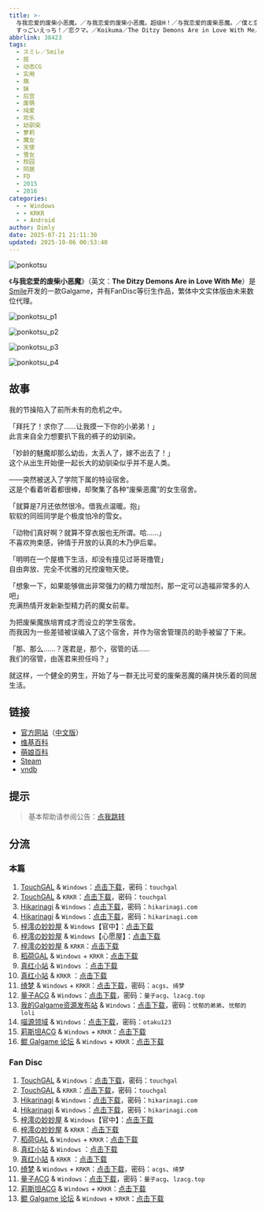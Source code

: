 ```yaml
---
title: >-
  与我恋爱的废柴小恶魔。／与我恋爱的废柴小恶魔。超级H！／与我恋爱的废柴恶魔。／僕と恋するポンコツアクマ。／僕と恋するポンコツアクマ。
  すっごいえっち！／恋クマ。／Koikuma／The Ditzy Demons Are in Love With Me／Fan Disc
abbrlink: 38423
tags:
  - スミレ／Smile
  - 拔
  - 动态CG
  - 实用
  - 萌
  - 妹
  - 后宫
  - 废萌
  - 纯爱
  - 欢乐
  - 幼驯染
  - 萝莉
  - 魔女
  - 天使
  - 雪女
  - 校园
  - 同居
  - FD
  - 2015
  - 2016
categories:
  - - Windows
  - - KRKR
  - - Android
author: Dimly
date: 2025-07-21 21:11:30
updated: 2025-10-06 00:53:40
---
```


![ponkotsu](https://static.30hb.cn/vndb/img/ponkotsu.webp)

《**与我恋爱的废柴小恶魔**》（英文：**The Ditzy Demons Are in Love With Me**）是[Smile](https://zh.moegirl.org.cn/Smile(游戏品牌))开发的一款Galgame，并有FanDisc等衍生作品，繁体中文实体版由未来数位代理。

<!-- more -->

![ponkotsu_p1](https://static.30hb.cn/vndb/img/ponkotsu_p1.webp)

![ponkotsu_p2](https://static.30hb.cn/vndb/img/ponkotsu_p2.webp)

![ponkotsu_p3](https://static.30hb.cn/vndb/img/ponkotsu_p3.webp)

![ponkotsu_p4](https://static.30hb.cn/vndb/img/ponkotsu_p4.webp)

## 故事

我的节操陷入了前所未有的危机之中。

「拜托了！求你了……让我摸一下你的小弟弟！」  
此言来自全力想要扒下我的裤子的幼驯染。

「妙龄的魅魔却那么幼齿，太丢人了，嫁不出去了！」  
这个从出生开始便一起长大的幼驯染似乎并不是人类。

——突然被送入了学院下属的特设宿舍。  
这是个看着听着都很棒，却聚集了各种“废柴恶魔”的女生宿舍。

「就算是7月还依然很冷。借我点温暖。抱」  
软软的同班同学是个极度怕冷的雪女。

「动物们真好啊？就算不穿衣服也无所谓。哈……」  
不喜欢拘束感，钟情于开放的认真的木乃伊后辈。

「明明在一个屋檐下生活，却没有撞见过哥哥撸管」  
自由奔放、完全不优雅的兄控废物天使。

「想象一下，如果能够做出非常强力的精力增加剂，那一定可以造福非常多的人吧」  
充满热情开发新新型精力药的魔女前辈。

为把废柴魔族培育成才而设立的学生宿舍。  
而我因为一些差错被误编入了这个宿舍，并作为宿舍管理员的助手被留了下来。

「那、那么……？莲君是，那个，宿管的话……  
我们的宿管，由莲君来担任吗？」

就这样，一个健全的男生，开始了与一群无比可爱的废柴恶魔的痛并快乐着的同居生活。

## 链接

- [官方网站](http://s-mi-le.com/ponkotsu/)（[中文版](https://future-digi.com/fdm032/index.html)）
- [维基百科](https://zh.wikipedia.org/wiki/%E8%88%87%E6%88%91%E6%88%80%E6%84%9B%E7%9A%84%E5%BB%A2%E6%9F%B4%E5%B0%8F%E6%83%A1%E9%AD%94%E3%80%82)
- [萌娘百科](https://zh.moegirl.org.cn/%E4%B8%8E%E6%88%91%E6%81%8B%E7%88%B1%E7%9A%84%E5%BA%9F%E6%9F%B4%E5%B0%8F%E6%81%B6%E9%AD%94)
- [Steam](https://store.steampowered.com/app/802870)
- [vndb](https://vndb.org/v17515)

## 提示

> 基本帮助请参阅公告：[点我跳转](/p/announcement/)

## 分流

### 本篇

1.  [TouchGAL](https://www.touchgal.us/) & `Windows`：[点击下载](https://pan.touchgal.net/s/O1xSW)，密码：`touchgal`
2.  [TouchGAL](https://www.touchgal.us/) & `KRKR`：[点击下载](https://pan.touchgal.net/s/qQmHb)，密码：`touchgal`
3.  [Hikarinagi](https://www.hikarinagi.net/) & `Windows`：[点击下载](https://pan.yurari.moe/s/4L0tQ)，密码：`hikarinagi.com`
4.  [Hikarinagi](https://www.hikarinagi.net/) & `Windows`：[点击下载](https://pan.yurari.moe/s/1wVjtD)，密码：`hikarinagi.com`
5.  [梓澪の妙妙屋](https://zi0.cc/) & `Windows`【官中】：[点击下载](https://zi0.cc/%E5%90%88%E9%9B%86%E7%B3%BB%E5%88%97/%E5%8D%97+GalGame%E6%B1%89%E5%8C%96%E5%8C%BA%E5%85%A8%E5%8C%BA%E8%B5%84%E6%BA%90%E5%A4%87%E4%BB%BD/04/[%E3%82%B9%E3%83%9F%E3%83%AC]%20%E5%83%95%E3%81%A8%E6%81%8B%E3%81%99%E3%82%8B%E3%83%9D%E3%83%B3%E3%82%B3%E3%83%84%E3%82%A2%E3%82%AF%E3%83%9E%20%20%E4%B8%8E%E6%88%91%E6%81%8B%E7%88%B1%E7%9A%84%E5%BA%9F%E6%9F%B4%E6%81%B6%E9%AD%94%20%E6%B1%89%E5%8C%96%E7%A1%AC%E7%9B%98%E7%89%88[%E5%AE%98%E6%96%B9%E4%B8%AD%E6%96%87].zip)
6.  [梓澪の妙妙屋](https://zi0.cc/) & `Windows`【心愿屋】：[点击下载](https://zi0.cc/%E5%90%88%E9%9B%86%E7%B3%BB%E5%88%97/%E5%8D%97+GalGame%E6%B1%89%E5%8C%96%E5%8C%BA%E5%85%A8%E5%8C%BA%E8%B5%84%E6%BA%90%E5%A4%87%E4%BB%BD/05/[%E3%82%B9%E3%83%9F%E3%83%AC]%20%E5%83%95%E3%81%A8%E6%81%8B%E3%81%99%E3%82%8B%E3%83%9D%E3%83%B3%E3%82%B3%E3%83%84%E3%82%A2%E3%82%AF%E3%83%9E%E4%B8%8E%E6%88%91%E6%81%8B%E7%88%B1%E7%9A%84%E5%BA%9F%E6%9F%B4%E6%81%B6%E9%AD%94%20[%E6%B1%89%E5%8C%96%E7%A1%AC%E7%9B%98%E7%89%88]%20[%E5%BF%83%E6%84%BF%E5%B1%8B%E6%B1%89%E5%8C%96].zip)
7.  [梓澪の妙妙屋](https://zi0.cc/) & `KRKR`：[点击下载](https://zi0.cc/,%E3%80%90ADV-%E5%86%92%E9%99%A9%E6%B8%B8%E6%88%8F%E3%80%91/%E3%80%90%E5%8F%8C%E7%AB%AFKR%E3%80%91%E4%B8%8E%E6%88%91%E6%81%8B%E7%88%B1%E7%9A%84%E5%BA%9F%E6%9F%B4%E5%B0%8F%E6%81%B6%E9%AD%94)
8.  [稻荷GAL](https://inarigal.com/) & `Windows` + `KRKR`：[点击下载](https://inarigal.com/detail/454)
9.  [真红小站](https://www.shinnku.com/) & `Windows` ：[点击下载](https://www.shinnku.com/files/shinnku/0/win/%E4%B8%8E%E6%88%91%E6%81%8B%E7%88%B1%E7%9A%84%E5%BA%9F%E6%9F%B4%E6%81%B6%E9%AD%94.7z)
10.  [真红小站](https://www.shinnku.com/) & `KRKR` ：[点击下载](https://www.shinnku.com/files/shinnku/0/krkr/%E4%B8%8E%E6%88%91%E6%81%8B%E7%88%B1%E7%9A%84%E5%BA%9F%E6%9F%B4%E5%B0%8F%E6%81%B6%E9%AD%94.7z)
11.  [绮梦](https://acgs.one/) & `Windows` + `KRKR`：[点击下载](https://game.acgs.one/game/642.html)，密码：`acgs`、`绮梦`
12.  [量子ACG](https://lzacg.org/) & `Windows`：[点击下载](https://lzacg.cc/361)，密码：`量子acg`、`lzacg.top`
13.  [我的Galgame资源发布站](https://www.ttloli.com/) & `Windows`：[点击下载](https://www.ttloli.com/yuwolianaidefeichaixiaoemo.html)，密码：`忧郁的弟弟`、`忧郁的loli`
14.  [喵源领域](https://www.nyantaku.com/) & `Windows`：[点击下载](https://www.nullcloud.top/Game/Smile/[Windows]%E4%B8%8E%E6%88%91%E6%81%8B%E7%88%B1%E7%9A%84%E5%BA%9F%E6%9F%B4%E5%B0%8F%E6%81%B6%E9%AD%94)，密码：`otaku123`
15.  [莉斯坦ACG](https://www.limulu.moe/) & `Windows` + `KRKR`：[点击下载](https://www.limulu.moe/posts/7d8495de)
16.  [鲲 Galgame 论坛](https://www.kungal.com/) & `Windows` + `KRKR`：[点击下载](https://www.kungal.com/galgame/448)

### Fan Disc

1.  [TouchGAL](https://www.touchgal.us/) & `Windows`：[点击下载](https://pan.touchgal.net/s/qwjTb)，密码：`touchgal`
2.  [TouchGAL](https://www.touchgal.us/) & `KRKR`：[点击下载](https://pan.touchgal.net/s/y7DhY)，密码：`touchgal`
3.  [Hikarinagi](https://www.hikarinagi.net/) & `Windows`：[点击下载](https://pan.yurari.moe/s/5LZuQ)，密码：`hikarinagi.com`
4.  [Hikarinagi](https://www.hikarinagi.net/) & `Windows`：[点击下载](https://pan.yurari.moe/s/Z6Z6fV)，密码：`hikarinagi.com`
5.  [梓澪の妙妙屋](https://zi0.cc/) & `Windows`【官中】：[点击下载](https://zi0.cc/%E5%90%88%E9%9B%86%E7%B3%BB%E5%88%97/%E5%8D%97+GalGame%E6%B1%89%E5%8C%96%E5%8C%BA%E5%85%A8%E5%8C%BA%E8%B5%84%E6%BA%90%E5%A4%87%E4%BB%BD/04/[%E3%82%B9%E3%83%9F%E3%83%AC]%20%E5%83%95%E3%81%A8%E6%81%8B%E3%81%99%E3%82%8B%E3%83%9D%E3%83%B3%E3%82%B3%E3%83%84%E3%82%A2%E3%82%AF%E3%83%9E%E3%80%82%20%E3%81%99%E3%81%A3%E3%81%94%E3%81%84%E3%81%88%E3%81%A3%E3%81%A1%EF%BC%81%E4%B8%8E%E6%88%91%E6%81%8B%E7%88%B1%E7%9A%84%E5%BA%9F%E6%9F%B4%E6%81%B6%E9%AD%94%20FD%20R18%E6%B1%89%E5%8C%96%E7%A1%AC%E7%9B%98%E7%89%88[%E5%AE%98%E6%96%B9%E4%B8%AD%E6%96%87].zip)
6.  [梓澪の妙妙屋](https://zi0.cc/) & `KRKR`：[点击下载](https://zi0.cc/,%E3%80%90ADV-%E5%86%92%E9%99%A9%E6%B8%B8%E6%88%8F%E3%80%91/%E3%80%90%E5%8F%8C%E7%AB%AFKR%E3%80%91%E4%B8%8E%E6%88%91%E6%81%8B%E7%88%B1%E7%9A%84%E5%BA%9F%E6%9F%B4%E5%B0%8F%E6%81%B6%E9%AD%94/%E3%80%90%E5%8F%8C%E7%AB%AFKR%E3%80%91%E4%B8%8E%E6%88%91%E6%81%8B%E7%88%B1%E7%9A%84%E5%BA%9F%E6%9F%B4%E5%B0%8F%E6%81%B6%E9%AD%94FD.7z)
7.  [稻荷GAL](https://inarigal.com/) & `Windows` + `KRKR`：[点击下载](https://inarigal.com/detail/118)
8.  [真红小站](https://www.shinnku.com/) & `Windows` ：[点击下载](https://www.shinnku.com/files/shinnku/0/win/%E4%B8%8E%E6%88%91%E6%81%8B%E7%88%B1%E7%9A%84%E5%BA%9F%E6%9F%B4%E6%81%B6%E9%AD%94~%E7%94%9C%E8%85%BB%E5%90%8E%E6%97%A5%E8%B0%88%EF%BD%9E.7z)
9.  [真红小站](https://www.shinnku.com/) & `KRKR` ：[点击下载](https://www.shinnku.com/files/shinnku/0/krkr/%E4%B8%8E%E6%88%91%E6%81%8B%E7%88%B1%E7%9A%84%E5%BA%9F%E6%9F%B4%E6%81%B6%E9%AD%94%20%EF%BD%9E%E7%94%9C%E8%85%BB%E5%90%8E%E6%97%A5%E8%B0%88%EF%BD%9E.7z)
10.  [绮梦](https://acgs.one/) & `Windows` + `KRKR`：[点击下载](https://game.acgs.one/game/642.html)，密码：`acgs`、`绮梦`
11.  [量子ACG](https://lzacg.org/) & `Windows`：[点击下载](https://lzacg.cc/4727)，密码：`量子acg`、`lzacg.top`
12.  [莉斯坦ACG](https://www.limulu.moe/) & `Windows` + `KRKR`：[点击下载](https://www.limulu.moe/posts/9f9345e)
13.  [鲲 Galgame 论坛](https://www.kungal.com/) & `Windows` + `KRKR`：[点击下载](https://www.kungal.com/galgame/447)
